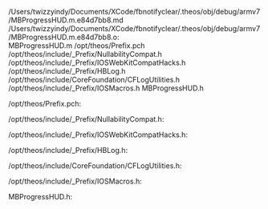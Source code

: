 /Users/twizzyindy/Documents/XCode/fbnotifyclear/.theos/obj/debug/armv7/MBProgressHUD.m.e84d7bb8.md /Users/twizzyindy/Documents/XCode/fbnotifyclear/.theos/obj/debug/armv7/MBProgressHUD.m.e84d7bb8.o: \
  MBProgressHUD.m /opt/theos/Prefix.pch \
  /opt/theos/include/_Prefix/NullabilityCompat.h \
  /opt/theos/include/_Prefix/IOSWebKitCompatHacks.h \
  /opt/theos/include/_Prefix/HBLog.h \
  /opt/theos/include/CoreFoundation/CFLogUtilities.h \
  /opt/theos/include/_Prefix/IOSMacros.h MBProgressHUD.h

/opt/theos/Prefix.pch:

/opt/theos/include/_Prefix/NullabilityCompat.h:

/opt/theos/include/_Prefix/IOSWebKitCompatHacks.h:

/opt/theos/include/_Prefix/HBLog.h:

/opt/theos/include/CoreFoundation/CFLogUtilities.h:

/opt/theos/include/_Prefix/IOSMacros.h:

MBProgressHUD.h:
